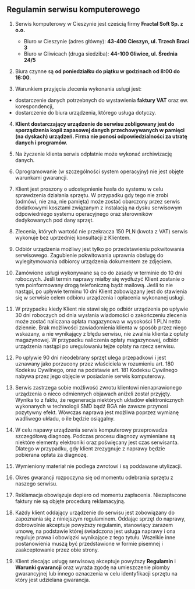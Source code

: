 ## Regulamin serwisu komputerowego

1. Serwis komputerowy w Cieszynie jest cześcią firmy **Fractal Soft Sp. z o.o.**
   - Biuro w Cieszynie (adres główny): **43-400 Cieszyn, ul. Trzech Braci 3**
   - Biuro w Gliwicach (druga siedziba): **44-100 Gliwice, ul. Średnia 24/5**

2. Biura czynne są **od poniedziałku do piątku w godzinach od 8:00 do 16:00**.

3. Warunkiem przyjęcia zlecenia wykonania usługi jest:
  - dostarczenie danych potrzebnych do wystawienia **faktury VAT** oraz ew. korespondencji,
  - dostarczenie do biura urządzenia, którego usługa dotyczy.

4. **Klient dostarczający urządzenie do serwisu zobligowany jest do sporządzenia kopii zapasowej danych przechowywanych w pamięci (na dyskach) urządzeń.
   Firma nie ponosi odpowiedzialności za utratę danych i programów.**

5. Na życzenie klienta serwis odpłatnie może wykonać archiwizację danych.

6. Oprogramowanie (w szczególności system operacyjny) nie jest objęte warunkami gwarancji.

7. Klient jest proszony o udostępnienie hasła do systemu w celu sprawdzenia działania sprzętu.
   W przypadku gdy tego nie zrobi (odmówi, nie zna, nie pamięta) może zostać obarczony przez serwis dodatkowymi kosztami związanym z instalacją na dysku serwisowym odpowiedniego systemu operacyjnego oraz sterowników dedykowanych pod dany sprzęt.

8. Zlecenia, których wartość nie przekracza 150 PLN (kwota z VAT) serwis wykonuje bez uprzedniej konsultacji z Klientem.

9. Odbiór urządzenia możliwy jest tylko po przedstawieniu pokwitowania serwisowego.
   Zagubienie pokwitowania uprawnia obsługę do wylegitymowania odbiorcy urządzenia dokumentem ze zdjęciem.

10. Zamówione usługi wykonywane są co do zasady w terminie do 10 dni roboczych.
    Jeśli termin naprawy miałby się wydłużyć Klient zostanie o tym poinformowany drogą telefoniczną bądź mailową.
    Jeśli to nie nastąpi, po upływie terminu 10 dni Klient zobowiązany jest do stawienia się w serwisie celem odbioru urządzenia i opłacenia wykonanej usługi.

11. W przypadku kiedy Klient nie stawi się po odbiór urządzenia po upływie 30 dni roboczych od dnia wysłania wiadomości o zakończeniu zlecenia może zostać naliczana opłata magazynowa w wysokości 1 PLN netto dziennie.
    Brak możliwości zawiadomienia klienta w sposób przez niego wskazany, a nie wynikający z błędu serwisu, nie zwalnia klienta z opłaty magazynowej.
    W przypadku naliczenia opłaty magazynowej, odbiór urządzenia nastąpi po uregulowaniu tejże opłaty na rzecz serwisu.

12. Po upływie 90 dni nieodebrany sprzęt ulega przepadkowi i jest uznawany jako porzucony przez właściciela w rozumieniu art. 180 Kodeksu Cywilnego, oraz na podstawie art. 181 Kodeksu Cywilnego nabywa przez jego objęcie w posiadanie serwis komputerowy.

13. Serwis zastrzega sobie możliwość zwrotu klientowi nienaprawionego urządzenia o nieco odmiennych objawach aniżeli został przyjęty.
    Wynika to z faktu, że regeneracja niektórych układów elektronicznych wykonanych w technologii SMD bądź BGA nie zawsze przynosi pozytywny efekt.
    Wówczas naprawa jest możliwa poprzez wymianę wadliwego układu, o ile będzie osiągalny.

14. W celu napawy urządzenia serwis komputerowy przeprowadza szczegółową diagnozę.
    Podczas procesu diagnozy wymieniane są niektóre elementy elektroniki oraz poświęcany jest czas serwisanta.
    Dlatego w przypadku, gdy klient zrezygnuje z naprawy będzie pobierana opłata za diagnozę.

15. Wymieniony materiał nie podlega zwrotowi i są poddawane utylizacji.

16. Okres gwarancji rozpoczyna się od momentu odebrania sprzętu z naszego serwisu.

17. Reklamacja obowiązuje dopiero od momentu zapłacenia.
    Niezapłacone faktury nie są objęte procedurą reklamacyjną.

18. Każdy klient oddający urządzenie do serwisu jest zobowiązany do zapoznania się z niniejszym regulaminem.
    Oddając sprzęt do naprawy, dobrowolnie akceptuje powyższy regulamin, stanowiący zarazem umowę, na podstawie której świadczona jest usługa naprawy i ona reguluje prawa i obowiązki wynikające z tego tytułu.
    Wszelkie inne postanowienia muszą być przedstawione w formie pisemnej i zaakceptowanie przez obie strony.

18. Klient zlecając usługę serwisową akceptuje powyższy **Regulamin** i **Warunki gwarancji**
    oraz wyraża zgodę na umieszczenie plomby gwarancyjnej lub innego oznaczenia w celu identyfikacji sprzętu na który jest udzielana gwarancja.
